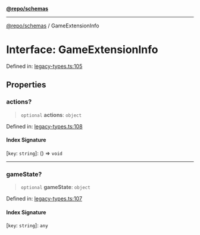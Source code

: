 [**@repo/schemas**](../README.md)

***

[@repo/schemas](../README.md) / GameExtensionInfo

# Interface: GameExtensionInfo

Defined in: [legacy-types.ts:105](https://github.com/alexqguo/drinking-board-game-v3/blob/c1651f3f11d4ae3776e0b160a33032601da6e0ad/packages/schemas/src/legacy-types.ts#L105)

## Properties

### actions?

> `optional` **actions**: `object`

Defined in: [legacy-types.ts:108](https://github.com/alexqguo/drinking-board-game-v3/blob/c1651f3f11d4ae3776e0b160a33032601da6e0ad/packages/schemas/src/legacy-types.ts#L108)

#### Index Signature

\[`key`: `string`\]: () => `void`

***

### gameState?

> `optional` **gameState**: `object`

Defined in: [legacy-types.ts:107](https://github.com/alexqguo/drinking-board-game-v3/blob/c1651f3f11d4ae3776e0b160a33032601da6e0ad/packages/schemas/src/legacy-types.ts#L107)

#### Index Signature

\[`key`: `string`\]: `any`
